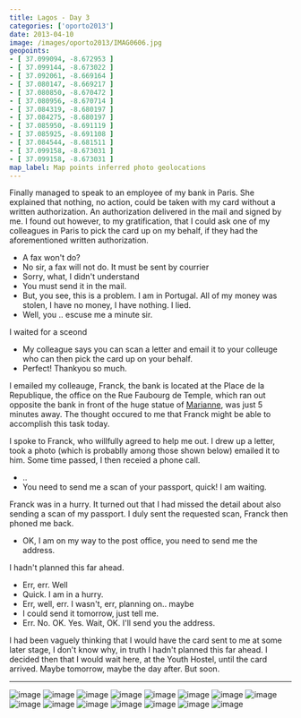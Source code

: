 ```yaml
---
title: Lagos - Day 3
categories: ['oporto2013']
date: 2013-04-10
image: /images/oporto2013/IMAG0606.jpg
geopoints:
- [ 37.099094, -8.672953 ]
- [ 37.099144, -8.673022 ]
- [ 37.092061, -8.669164 ]
- [ 37.080147, -8.669217 ]
- [ 37.080850, -8.670472 ]
- [ 37.080956, -8.670714 ]
- [ 37.084319, -8.680197 ]
- [ 37.084275, -8.680197 ]
- [ 37.085950, -8.691119 ]
- [ 37.085925, -8.691108 ]
- [ 37.084544, -8.681511 ]
- [ 37.099158, -8.673031 ]
- [ 37.099158, -8.673031 ]
map_label: Map points inferred photo geolocations
---
```


Finally managed to speak to an employee of my bank in Paris. She explained that nothing, no action, could be taken with my card without a written authorization. An authorization delivered in the mail and signed by me. I found out however, to my gratification, that I could ask one of my colleagues in Paris to pick the card up on my behalf, if they had the aforementioned written authorization.

- A fax won't do?
- No sir, a fax will not do. It must be sent by courrier
- Sorry, what, I didn't understand
- You must send it in the mail.
- But, you see, this is a problem. I am in Portugal. All of my money was stolen, I have no money, I have nothing. I lied.
- Well, you .. escuse me a minute sir.

I waited for a sceond

- My colleague says you can scan a letter and email it to your colleuge who can then pick the card up on your behalf.
- Perfect! Thankyou so much.

I emailed my colleauge, Franck, the bank is located at the Place de la Republique, the office on the Rue Faubourg de Temple, which ran out opposite the bank in front of the huge statue of <a href="http://en.wikipedia.org/wiki/Marianne">Marianne</a>, was just 5 minutes away. The thought occured to me that Franck might be able to accomplish this task today.

I spoke to Franck, who willfully agreed to help me out. I drew up a letter, took a photo (which is probablly among those shown below) emailed it to him. Some time passed, I then receied a phone call.

- ..
- You need to send me a scan of your passport, quick! I am waiting.

Franck was in a hurry. It turned out that I had missed the detail about also sending a scan of my passport. I duly sent the requested scan, Franck then phoned me back.

- OK, I am on my way to the post office, you need to send me the address.

I hadn't planned this far ahead.

- Err, err. Well
- Quick. I am in a hurry.
- Err, well, err. I wasn't, err, planning on.. maybe
- I could send it tomorrow, just tell me.
- Err. No. OK. Yes. Wait, OK. I'll send you the address.

I had been vaguely thinking that I would have the card sent to me at some later stage, I don't know why, in truth I hadn't planned this far ahead. I decided then that I would wait here, at the Youth Hostel, until the card arrived. Maybe tomorrow, maybe the day after. But soon.

---

![image](/images/oporto2013/IMAG0606.jpg)
![image](/images/oporto2013/IMAG0607.jpg)
![image](/images/oporto2013/IMAG0608.jpg)
![image](/images/oporto2013/IMAG0609.jpg)
![image](/images/oporto2013/IMAG0610.jpg)
![image](/images/oporto2013/IMAG0611.jpg)
![image](/images/oporto2013/IMAG0612.jpg)
![image](/images/oporto2013/IMAG0613.jpg)
![image](/images/oporto2013/IMAG0614.jpg)
![image](/images/oporto2013/IMAG0615.jpg)
![image](/images/oporto2013/IMAG0616.jpg)
![image](/images/oporto2013/IMAG0617.jpg)
![image](/images/oporto2013/IMAG0618.jpg)
![image](/images/oporto2013/IMAG0619.jpg)
![image](/images/oporto2013/IMAG0620.jpg)
